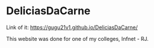 # DeliciasDaCarne

Link of it: https://gugu21v1.github.io/DeliciasDaCarne/

This website was done for one of my colleges, Infnet - RJ.
